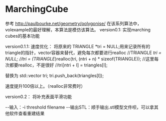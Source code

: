 # MarchingCube
参考 http://paulbourke.net/geometry/polygonise/
在该系列算法中，volexample的最好理解，本算法是模仿该算法。
version0.1:
实现marching cubes的基本功能

version0.1.1:
速度优化：
将原来的 TRIANGLE *tri = NULL;用来记录所有的triangle的指针，vector容器来替代，避免每次都要进行realloc
//TRIANGLE *tri = NULL;
//tri = (TRIANGLE*)realloc(tri, (ntri + n) * sizeof(TRIANGLE)); //这里每次都要realloc，不是很好
//tri[ntri + l] = triangles[l];

替换为
std::vector<TRIANGLE> tri;
tri.push_back(triangles[l]);

速度提升100倍以上。（realloc非常费时）

version0.2：
将补充表面平滑功能

--输入：-i threshold filename
--输出STL：顺手输出.stl模型文件呗，可以拿其他软件查看重建结果
